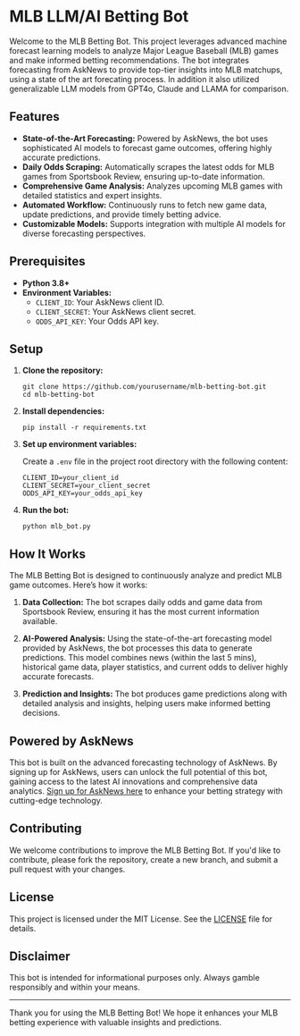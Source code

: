 
# MLB LLM/AI Betting Bot

Welcome to the MLB Betting Bot. This project leverages advanced machine forecast learning models to analyze Major League Baseball (MLB) games and make informed betting recommendations. The bot integrates forecasting from AskNews to provide top-tier insights into MLB matchups, using a state of the art forecating process. In addition it also utilized generalizable LLM models from GPT4o, Claude and LLAMA for comparison. 

## Features

- **State-of-the-Art Forecasting:** Powered by AskNews, the bot uses sophisticated AI models to forecast game outcomes, offering highly accurate predictions.
- **Daily Odds Scraping:** Automatically scrapes the latest odds for MLB games from Sportsbook Review, ensuring up-to-date information.
- **Comprehensive Game Analysis:** Analyzes upcoming MLB games with detailed statistics and expert insights.
- **Automated Workflow:** Continuously runs to fetch new game data, update predictions, and provide timely betting advice.
- **Customizable Models:** Supports integration with multiple AI models for diverse forecasting perspectives.

## Prerequisites

- **Python 3.8+**
- **Environment Variables:**
  - `CLIENT_ID`: Your AskNews client ID.
  - `CLIENT_SECRET`: Your AskNews client secret.
  - `ODDS_API_KEY`: Your Odds API key.

## Setup

1. **Clone the repository:**

   ```
   git clone https://github.com/yourusername/mlb-betting-bot.git
   cd mlb-betting-bot
   ```

2. **Install dependencies:**

   ```
   pip install -r requirements.txt
   ```

3. **Set up environment variables:**

   Create a `.env` file in the project root directory with the following content:

   ```
   CLIENT_ID=your_client_id
   CLIENT_SECRET=your_client_secret
   ODDS_API_KEY=your_odds_api_key
   ```

4. **Run the bot:**

   ```
   python mlb_bot.py
   ```

## How It Works

The MLB Betting Bot is designed to continuously analyze and predict MLB game outcomes. Here’s how it works:

1. **Data Collection:** The bot scrapes daily odds and game data from Sportsbook Review, ensuring it has the most current information available.
   
2. **AI-Powered Analysis:** Using the state-of-the-art forecasting model provided by AskNews, the bot processes this data to generate predictions. This model combines news (within the last 5 mins), historical game data, player statistics, and current odds to deliver highly accurate forecasts.
   
3. **Prediction and Insights:** The bot produces game predictions along with detailed analysis and insights, helping users make informed betting decisions.

## Powered by AskNews

This bot is built on the advanced forecasting technology of AskNews. By signing up for AskNews, users can unlock the full potential of this bot, gaining access to the latest AI innovations and comprehensive data analytics. [Sign up for AskNews here](https://asknews.app) to enhance your betting strategy with cutting-edge technology.

## Contributing

We welcome contributions to improve the MLB Betting Bot. If you'd like to contribute, please fork the repository, create a new branch, and submit a pull request with your changes.

## License

This project is licensed under the MIT License. See the [LICENSE](LICENSE) file for details.

## Disclaimer

This bot is intended for informational purposes only. Always gamble responsibly and within your means.

---

Thank you for using the MLB Betting Bot! We hope it enhances your MLB betting experience with valuable insights and predictions.
